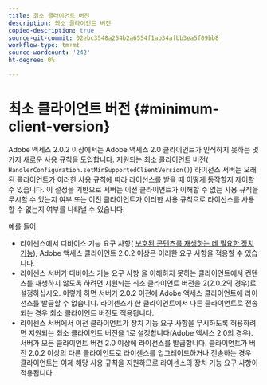 ```yaml
---
title: 최소 클라이언트 버전
description: 최소 클라이언트 버전
copied-description: true
source-git-commit: 02ebc3548a254b2a6554f1ab34afbb3ea5f09bb8
workflow-type: tm+mt
source-wordcount: '242'
ht-degree: 0%

---
```


# 최소 클라이언트 버전 {#minimum-client-version}

Adobe 액세스 2.0.2 이상에서는 Adobe 액세스 2.0 클라이언트가 인식하지 못하는 몇 가지 새로운 사용 규칙을 도입합니다. 지원되는 최소 클라이언트 버전( `HandlerConfiguration.setMinSupportedClientVersion()`) 라이선스 서버는 오래된 클라이언트가 이러한 사용 규칙에 따라 라이선스를 받을 때 어떻게 동작할지 제어할 수 있습니다. 이 설정을 기반으로 서버는 이전 클라이언트가 이해할 수 없는 사용 규칙을 무시할 수 있는지 여부 또는 이전 클라이언트가 이러한 사용 규칙으로 라이선스를 사용할 수 없는지 여부를 나타낼 수 있습니다.

예를 들어,

* 라이센스에서 디바이스 기능 요구 사항( [보호된 콘텐츠를 재생하는 데 필요한 장치 기능](../../../aaxs-protecting-content/content-introduction/content-usage-rules/content-runtime-application-restrictions/content-device-capabilities.md)), Adobe 액세스 클라이언트 2.0.2 이상은 이러한 요구 사항을 적용할 수 있습니다.
* 라이센스 서버가 디바이스 기능 요구 사항 을 이해하지 못하는 클라이언트에서 컨텐츠를 재생하지 않도록 하려면 지원되는 최소 클라이언트 버전을 2(2.0.2의 경우)로 설정하십시오. 이렇게 하면 서버가 2.0.2 이전에 Adobe 액세스 클라이언트에 라이선스를 발급할 수 없습니다. 라이센스가 한 클라이언트에서 다른 클라이언트로 전송되는 경우 최소 클라이언트 버전도 적용됩니다.
* 라이센스 서버에서 이전 클라이언트가 장치 기능 요구 사항을 무시하도록 허용하려면 지원되는 최소 클라이언트 버전을 1로 설정합니다(Adobe 액세스 2.0의 경우). 서버가 모든 클라이언트 버전 2.0 이상에 라이선스를 발급합니다. 클라이언트가 버전 2.0.2 이상의 다른 클라이언트로 라이센스를 업그레이드하거나 전송하는 경우 클라이언트는 이제 해당 사용 규칙을 지원하므로 라이센스의 장치 기능 요구 사항이 적용됩니다.
